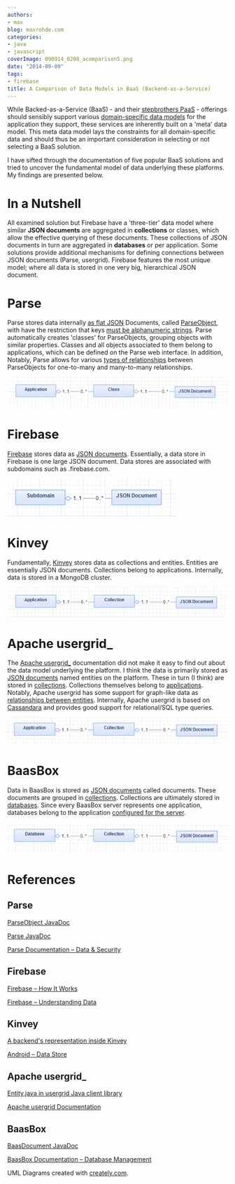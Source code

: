 ```yaml
---
authors:
- max
blog: maxrohde.com
categories:
- java
- javascript
coverImage: 090914_0208_acomparison5.png
date: "2014-09-09"
tags:
- firebase
title: A Comparison of Data Models in BaaS (Backend-as-a-Service)
---
```


While Backed-as-a-Service (BaaS) - and their [stepbrothers PaaS](http://blog.cobia.net/cobiacomm/2013/03/15/paas-services-and-backend-as-a-service-baas/) - offerings should sensibly support various [domain-specific data models](http://lostechies.com/jimmybogard/2010/02/04/strengthening-your-domain-a-primer/) for the application they support, these services are inherently built on a 'meta' data model. This meta data model lays the constraints for all domain-specific data and should thus be an important consideration in selecting or not selecting a BaaS solution.

I have sifted through the documentation of five popular BaaS solutions and tried to uncover the fundamental model of data underlying these platforms. My findings are presented below.

# In a Nutshell

All examined solution but Firebase have a 'three-tier' data model where similar **JSON documents** are aggregated in **collections** or classes, which allow the effective querying of these documents. These collections of JSON documents in turn are aggregated in **databases** or per application. Some solutions provide additional mechanisms for defining connections between JSON documents (Parse, usergrid). Firebase features the most unique model; where all data is stored in one very big, hierarchical JSON document.

# Parse

Parse stores data internally [as flat JSON](https://parse.com/docs/data) Documents, called [ParseObject](https://parse.com/docs/android/api/com/parse/ParseObject.html), with have the restriction that keys [must be alphanumeric strings](https://parse.com/docs/android_guide). Parse automatically creates 'classes' for ParseObjects, grouping objects with similar properties. Classes and all objects associated to them belong to applications, which can be defined on the Parse web interface. In addition, Notably, Parse allows for various [types of relationships](https://parse.com/docs/relations_guide) between ParseObjects for one-to-many and many-to-many relationships.

![](images/090914_0208_acomparison1.png)

# Firebase

[Firebase](https://www.firebase.com) stores data as [JSON documents](https://www.firebase.com/docs/how-firebase-works.html). Essentially, a data store in Firebase is one large JSON document. Data stores are associated with subdomains such as <my store>.firebase.com.

![](images/090914_0208_acomparison2.png)

# Kinvey

Fundamentally, [Kinvey](http://www.kinvey.com/) stores data as collections and entities. Entities are essentially JSON documents. Collections belong to applications. Internally, data is stored in a MongoDB cluster.

![](images/090914_0208_acomparison3.png)

# Apache usergrid\_

The [Apache usergrid\_](http://usergrid.incubator.apache.org/docs/relationships/) documentation did not make it easy to find out about the data model underlying the platform. I think the data is primarily stored as [JSON documents](https://github.com/apache/incubator-usergrid/blob/master/sdks/java/src/main/java/org/apache/usergrid/java/client/entities/Entity.java) named entities on the platform. These in turn (I think) are stored in [collections](http://usergrid.incubator.apache.org/docs/collections/). Collections themselves belong to [applications](http://usergrid.incubator.apache.org/docs/applications/). Notably, Apache usergrid has some support for graph-like data as [relationships between entities](http://usergrid.incubator.apache.org/docs/relationships/). Internally, Apache usergrid is based on [Cassandara](http://www.sinbadsoft.com/blog/cassandra-data-model-cheat-sheet/) and provides good support for relational/SQL type queries.

![](images/090914_0208_acomparison4.png)

# BaasBox

Data in BaasBox is stored as [JSON documents](http://www.baasbox.com/documentation/?shell) called documents. These documents are grouped in [collections](http://www.baasbox.com/documentation/?shell). Collections are ultimately stored in [databases](http://www.baasbox.com/documentation/?shell). Since every BaasBox server represents one application, databases belong to the application [configured for the server](http://www.baasbox.com/documentation/?shell).

![](images/090914_0208_acomparison5.png)

# References

## Parse

[ParseObject JavaDoc](https://parse.com/docs/android/api/com/parse/ParseObject.html)

[Parse JavaDoc](https://parse.com/docs/android/api/com/parse/Parse.html)

[Parse Documentation – Data & Security](https://parse.com/docs/data)

## Firebase

[Firebase – How It Works](https://www.firebase.com/how-it-works.html)

[Firebase – Understanding Data](https://www.firebase.com/docs/web/guide/understanding-data.html)

## Kinvey

[A backend's representation inside Kinvey](http://devcenter.kinvey.com/android/tutorials/look-behind-the-scene)

[Android – Data Store](http://devcenter.kinvey.com/android/guides/datastore)

## Apache usergrid\_

[Entity.java in usergrid Java client library](https://github.com/apache/incubator-usergrid/blob/master/sdks/java/src/main/java/org/apache/usergrid/java/client/entities/Entity.java)

[Apache usergrid Documentation](http://usergrid.incubator.apache.org/docs/collections/)

## BaasBox

[BaasDocument JavaDoc](http://baasbox.github.io/Android-SDK/docs/com/baasbox/android/BaasDocument.html)

[BaasBox Documentation – Database Management](http://www.baasbox.com/documentation/?shell)

UML Diagrams created with [creately.com](https://creately.com/).